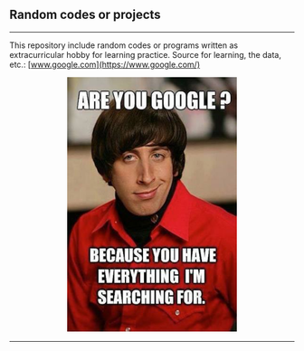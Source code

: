 ## Random codes or projects 
---
This repository include random codes or programs written as extracurricular hobby for learning practice. Source for learning, the data, etc.: [www.google.com](https://www.google.com/)  
<p align="center">
  <img width="300" height="450" src="https://github.com/ankur715/extracurricular/blob/master/google-pic.jpeg"> 
</p>

---
